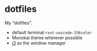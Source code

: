 dotfiles
========

My "dotfiles".


- default terminal `rxvt-unicode-256color`
- Monokai theme wherever possible
- [i3](http://i3wm.org/) as the window manager
